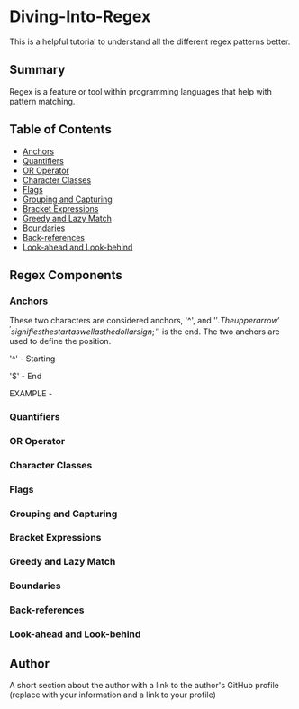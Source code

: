 # Diving-Into-Regex

This is a helpful tutorial to understand all the different regex patterns better. 

## Summary

Regex is a feature or tool within programming languages that help with pattern matching.

## Table of Contents

- [Anchors](#anchors)
- [Quantifiers](#quantifiers)
- [OR Operator](#or-operator)
- [Character Classes](#character-classes)
- [Flags](#flags)
- [Grouping and Capturing](#grouping-and-capturing)
- [Bracket Expressions](#bracket-expressions)
- [Greedy and Lazy Match](#greedy-and-lazy-match)
- [Boundaries](#boundaries)
- [Back-references](#back-references)
- [Look-ahead and Look-behind](#look-ahead-and-look-behind)

## Regex Components

### Anchors

These two characters are considered anchors, '^', and '$'. The upper arrow '^' signifies the start as well as the dollar sign; '$' is the end. The two anchors are used to define the position.

'^' - Starting

'$' - End

EXAMPLE - 

### Quantifiers



### OR Operator

### Character Classes

### Flags

### Grouping and Capturing

### Bracket Expressions

### Greedy and Lazy Match

### Boundaries

### Back-references

### Look-ahead and Look-behind

## Author

A short section about the author with a link to the author's GitHub profile (replace with your information and a link to your profile)
